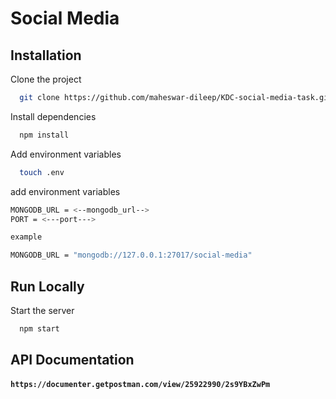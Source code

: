 # Social Media
## Installation

Clone the project

```bash
  git clone https://github.com/maheswar-dileep/KDC-social-media-task.git
```
Install dependencies

```bash
  npm install
```

Add environment variables

```bash
  touch .env
``` 
add environment variables

```bash
MONGODB_URL = <--mongodb_url-->
PORT = <---port--->

example 

MONGODB_URL = "mongodb://127.0.0.1:27017/social-media"
```
## Run Locally


Start the server

```bash
  npm start
```

## API Documentation

#### `https://documenter.getpostman.com/view/25922990/2s9YBxZwPm`
